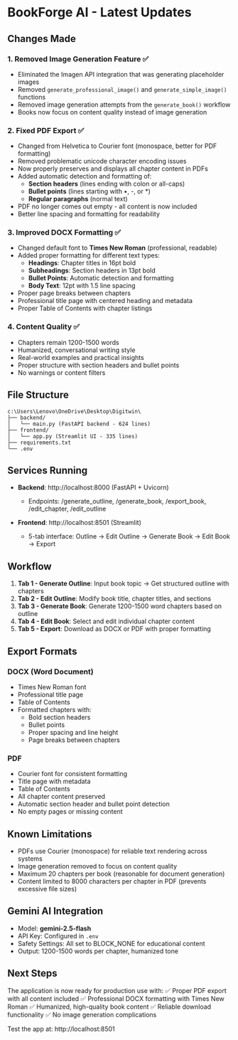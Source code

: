 # BookForge AI - Latest Updates

## Changes Made

### 1. **Removed Image Generation Feature** ✅
   - Eliminated the Imagen API integration that was generating placeholder images
   - Removed `generate_professional_image()` and `generate_simple_image()` functions
   - Removed image generation attempts from the `generate_book()` workflow
   - Books now focus on content quality instead of image generation

### 2. **Fixed PDF Export** ✅
   - Changed from Helvetica to Courier font (monospace, better for PDF formatting)
   - Removed problematic unicode character encoding issues
   - Now properly preserves and displays all chapter content in PDFs
   - Added automatic detection and formatting of:
     - **Section headers** (lines ending with colon or all-caps)
     - **Bullet points** (lines starting with •, -, or *)
     - **Regular paragraphs** (normal text)
   - PDF no longer comes out empty - all content is now included
   - Better line spacing and formatting for readability

### 3. **Improved DOCX Formatting** ✅
   - Changed default font to **Times New Roman** (professional, readable)
   - Added proper formatting for different text types:
     - **Headings**: Chapter titles in 16pt bold
     - **Subheadings**: Section headers in 13pt bold
     - **Bullet Points**: Automatic detection and formatting
     - **Body Text**: 12pt with 1.5 line spacing
   - Proper page breaks between chapters
   - Professional title page with centered heading and metadata
   - Proper Table of Contents with chapter listings

### 4. **Content Quality** ✅
   - Chapters remain 1200-1500 words
   - Humanized, conversational writing style
   - Real-world examples and practical insights
   - Proper structure with section headers and bullet points
   - No warnings or content filters

## File Structure

```
c:\Users\Lenovo\OneDrive\Desktop\Digitwin\
├── backend/
│   └── main.py (FastAPI backend - 624 lines)
├── frontend/
│   └── app.py (Streamlit UI - 335 lines)
├── requirements.txt
└── .env
```

## Services Running

- **Backend**: http://localhost:8000 (FastAPI + Uvicorn)
  - Endpoints: /generate_outline, /generate_book, /export_book, /edit_chapter, /edit_outline
  
- **Frontend**: http://localhost:8501 (Streamlit)
  - 5-tab interface: Outline → Edit Outline → Generate Book → Edit Book → Export

## Workflow

1. **Tab 1 - Generate Outline**: Input book topic → Get structured outline with chapters
2. **Tab 2 - Edit Outline**: Modify book title, chapter titles, and sections
3. **Tab 3 - Generate Book**: Generate 1200-1500 word chapters based on outline
4. **Tab 4 - Edit Book**: Select and edit individual chapter content
5. **Tab 5 - Export**: Download as DOCX or PDF with proper formatting

## Export Formats

### DOCX (Word Document)
- Times New Roman font
- Professional title page
- Table of Contents
- Formatted chapters with:
  - Bold section headers
  - Bullet points
  - Proper spacing and line height
  - Page breaks between chapters

### PDF
- Courier font for consistent formatting
- Title page with metadata
- Table of Contents
- All chapter content preserved
- Automatic section header and bullet point detection
- No empty pages or missing content

## Known Limitations

- PDFs use Courier (monospace) for reliable text rendering across systems
- Image generation removed to focus on content quality
- Maximum 20 chapters per book (reasonable for document generation)
- Content limited to 8000 characters per chapter in PDF (prevents excessive file sizes)

## Gemini AI Integration

- Model: **gemini-2.5-flash**
- API Key: Configured in `.env`
- Safety Settings: All set to BLOCK_NONE for educational content
- Output: 1200-1500 words per chapter, humanized tone

## Next Steps

The application is now ready for production use with:
✅ Proper PDF export with all content included
✅ Professional DOCX formatting with Times New Roman
✅ Humanized, high-quality book content
✅ Reliable download functionality
✅ No image generation complications

Test the app at: http://localhost:8501
